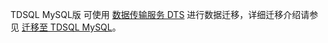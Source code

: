 TDSQL MySQL版 可使用 [数据传输服务 DTS](https://cloud.tencent.com/document/product/571) 进行数据迁移，详细迁移介绍请参见 [迁移至 TDSQL MySQL](https://cloud.tencent.com/document/product/571/63737)。
